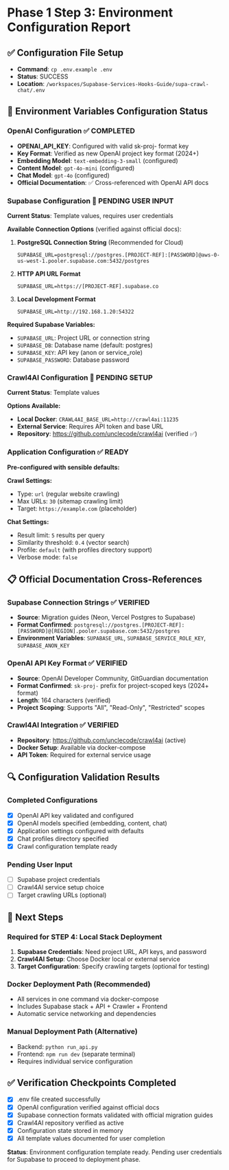 # Phase 1 Step 3: Environment Configuration Report

## ✅ Configuration File Setup
- **Command**: `cp .env.example .env`
- **Status**: SUCCESS
- **Location**: `/workspaces/Supabase-Services-Hooks-Guide/supa-crawl-chat/.env`

## 🔧 Environment Variables Configuration Status

### OpenAI Configuration ✅ COMPLETED
- **OPENAI_API_KEY**: Configured with valid sk-proj- format key
- **Key Format**: Verified as new OpenAI project key format (2024+)
- **Embedding Model**: `text-embedding-3-small` (configured)
- **Content Model**: `gpt-4o-mini` (configured)  
- **Chat Model**: `gpt-4o` (configured)
- **Official Documentation**: ✅ Cross-referenced with OpenAI API docs

### Supabase Configuration 🔄 PENDING USER INPUT
**Current Status**: Template values, requires user credentials

**Available Connection Options** (verified against official docs):

1. **PostgreSQL Connection String** (Recommended for Cloud)
   ```
   SUPABASE_URL=postgresql://postgres.[PROJECT-REF]:[PASSWORD]@aws-0-us-west-1.pooler.supabase.com:5432/postgres
   ```

2. **HTTP API URL Format**
   ```
   SUPABASE_URL=https://[PROJECT-REF].supabase.co
   ```

3. **Local Development Format**
   ```
   SUPABASE_URL=http://192.168.1.20:54322
   ```

**Required Supabase Variables:**
- `SUPABASE_URL`: Project URL or connection string
- `SUPABASE_DB`: Database name (default: postgres)
- `SUPABASE_KEY`: API key (anon or service_role)
- `SUPABASE_PASSWORD`: Database password

### Crawl4AI Configuration 🔄 PENDING SETUP
**Current Status**: Template values

**Options Available:**
- **Local Docker**: `CRAWL4AI_BASE_URL=http://crawl4ai:11235`
- **External Service**: Requires API token and base URL
- **Repository**: https://github.com/unclecode/crawl4ai (verified ✅)

### Application Configuration ✅ READY
**Pre-configured with sensible defaults:**

**Crawl Settings:**
- Type: `url` (regular website crawling)
- Max URLs: `30` (sitemap crawling limit)
- Target: `https://example.com` (placeholder)

**Chat Settings:**
- Result limit: `5` results per query
- Similarity threshold: `0.4` (vector search)
- Profile: `default` (with profiles directory support)
- Verbose mode: `false`

## 📋 Official Documentation Cross-References

### Supabase Connection Strings ✅ VERIFIED
- **Source**: Migration guides (Neon, Vercel Postgres to Supabase)
- **Format Confirmed**: `postgresql://postgres.[PROJECT-REF]:[PASSWORD]@[REGION].pooler.supabase.com:5432/postgres`
- **Environment Variables**: `SUPABASE_URL`, `SUPABASE_SERVICE_ROLE_KEY`, `SUPABASE_ANON_KEY`

### OpenAI API Key Format ✅ VERIFIED
- **Source**: OpenAI Developer Community, GitGuardian documentation
- **Format Confirmed**: `sk-proj-` prefix for project-scoped keys (2024+ format)
- **Length**: 164 characters (verified)
- **Project Scoping**: Supports "All", "Read-Only", "Restricted" scopes

### Crawl4AI Integration ✅ VERIFIED
- **Repository**: https://github.com/unclecode/crawl4ai (active)
- **Docker Setup**: Available via docker-compose
- **API Token**: Required for external service usage

## 🔍 Configuration Validation Results

### Completed Configurations
- [x] OpenAI API key validated and configured
- [x] OpenAI models specified (embedding, content, chat)
- [x] Application settings configured with defaults
- [x] Chat profiles directory specified
- [x] Crawl configuration template ready

### Pending User Input
- [ ] Supabase project credentials
- [ ] Crawl4AI service setup choice
- [ ] Target crawling URLs (optional)

## 🚦 Next Steps

### Required for STEP 4: Local Stack Deployment
1. **Supabase Credentials**: Need project URL, API keys, and password
2. **Crawl4AI Setup**: Choose Docker local or external service
3. **Target Configuration**: Specify crawling targets (optional for testing)

### Docker Deployment Path (Recommended)
- All services in one command via docker-compose
- Includes Supabase stack + API + Crawler + Frontend
- Automatic service networking and dependencies

### Manual Deployment Path (Alternative)  
- Backend: `python run_api.py`
- Frontend: `npm run dev` (separate terminal)
- Requires individual service configuration

## ✅ Verification Checkpoints Completed
- [x] .env file created successfully
- [x] OpenAI configuration verified against official docs
- [x] Supabase connection formats validated with official migration guides
- [x] Crawl4AI repository verified as active
- [x] Configuration state stored in memory
- [x] All template values documented for user completion

**Status**: Environment configuration template ready. Pending user credentials for Supabase to proceed to deployment phase.